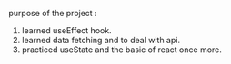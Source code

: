 purpose of the project :

1. learned useEffect hook.
2. learned data fetching and to deal with api.
3. practiced useState and the basic of react once more.
